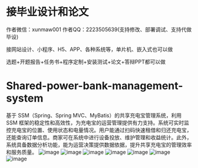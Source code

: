 # 接毕业设计和论文
作者微信：xunmaw001  作者QQ：2223505639(支持修改、部署调试、支持代做毕设)

接网站设计、小程序、H5、APP、各种系统等，单片机、嵌入式也可以做

选题+开题报告+任务书+程序定制+安装测试+论文+答辩PPT都可以做
# Shared-power-bank-management-system
基于 SSM（Spring、Spring MVC、MyBatis）的共享充电宝管理系统，利用 SSM 框架的稳定性和高效性，为充电宝的运营管理提供有力支持。系统可实时监控充电宝的位置、使用状态和电量情况。用户能通过扫码快速租借和归还充电宝，还能查询订单信息。商家可在系统中进行设备投放、维护管理和收益统计。此外，系统具备数据分析功能，能为运营决策提供数据依据，提升共享充电宝的管理效率和服务质量。 
![image](https://github.com/user-attachments/assets/fe164854-c4eb-4a06-be1d-5780d0259d21)
![image](https://github.com/user-attachments/assets/a83c219b-5957-4260-858d-3b43ed71e42b)
![image](https://github.com/user-attachments/assets/6dfee546-6146-45ca-b737-7c731dc12d67)
![image](https://github.com/user-attachments/assets/f9dd4a62-87f4-4f07-bddc-1932028598a7)
![image](https://github.com/user-attachments/assets/391d2b53-8c57-4801-abbf-d5b6b56ae54b)
![image](https://github.com/user-attachments/assets/62cd5f21-cabc-45ba-bc24-9ac03b6bb730)
![image](https://github.com/user-attachments/assets/ae80d39b-5a8e-4d5a-9bee-f83f9d9bbe85)
